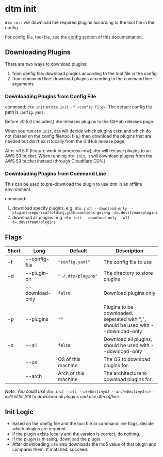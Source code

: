 # dtm init

`dtm init` will download the required plugins according to the tool file in the config.

For config file, tool file, see the [config](../core-concepts/config.md) section of this documentation.

## Downloading Plugins

There are two ways to download plugins:
1. from config file: download plugins according to the tool file in the config
2. from command line: download plugins according to the command line arguments

### Downloading Plugins from Config File

command: `dtm init` or `dtm init -f <config file>`. The default config file path is `config.yaml`.

Before v0.5.0 (included,) `dtm` releases plugins to the GitHub releases page.

When you run `dtm init`, `dtm` will decide which plugins exist and which do not (based on the config file/tool file,) then download the plugins that are needed but don't exist locally from the GitHub release page.

After v0.5.0 (feature work in progress now), `dtm` will release plugins to an AWS S3 bucket. When running `dtm init`, it will download plugins from the AWS S3 bucket instead (through Cloudflare CDN.)

### Downloading Plugins from Command Line

This can be used to pre-download the plugin to use dtm in an offline environment.

command: 

1. download specify plugins. e.g. `dtm init --download-only --plugins=repo-scaffolding,githubactions-golang -d=.devstream/plugins`
2. download all plugins. e.g. `dtm init --download-only --all -d=.devstream/plugins`


## Flags

| Short | Long            | Default              | Description                                                                       |
|-------|-----------------|----------------------|-----------------------------------------------------------------------------------|
| -f    | --config-file   | `"config.yaml"`      | The config file to use                                                            |
| -d    | --plugin-dir    | `"~/.dtm/plugins"`   | The directory to store plugins                                                    |
|       | --download-only | `false`              | Download plugins only                                                             |
| -p    | --plugins       | `""`                 | Plugins to be downloaded, seperated with ",", should be used with --download-only |
| -a    | --all           | `false`              | Download all plugins, should be used with --download-only                         |
|       | --os            | OS of this machine   | The OS to download plugins for.                                                   |
|       | --arch          | Arch of this machine | The architecture to download plugins for.                                         |

_Note: You could use `dtm init --all --os=DestinyOS --arch=DestinyArch -d=PLUGIN_DIR` to download all plugins and use dtm offline._

## Init Logic

- Based on the config file and the tool file or command line flags, decide which plugins are required.
- If the plugin exists locally and the version is correct, do nothing.
- If the plugin is missing, download the plugin.
- After downloading, `dtm` also downloads the md5 value of that plugin and compares them. If matched, succeed.
